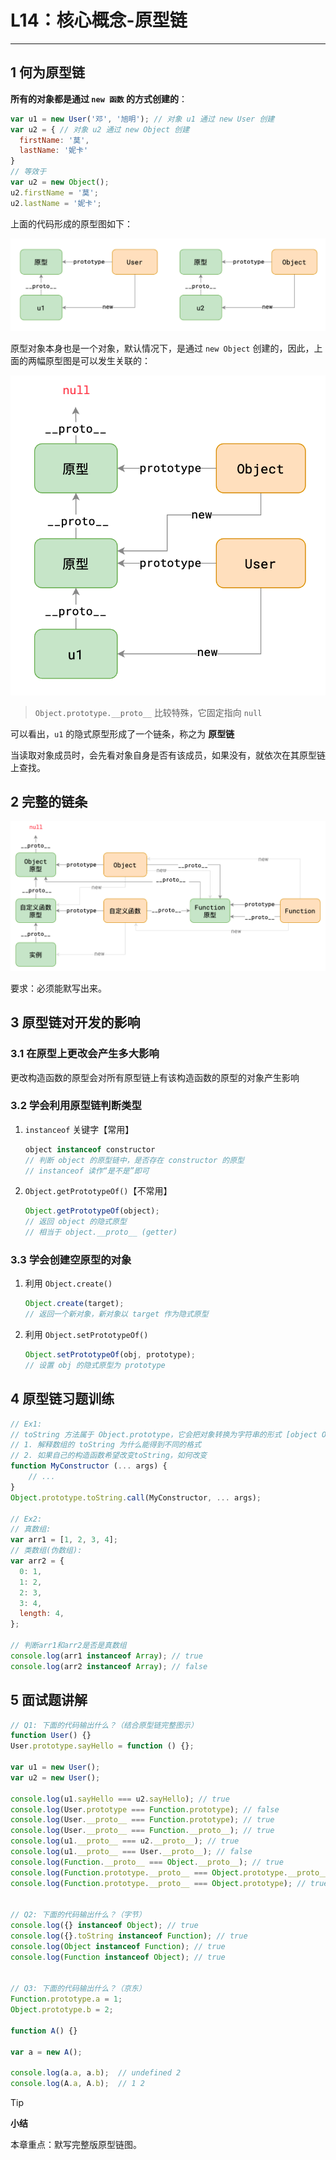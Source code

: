 # L14：核心概念-原型链

---



## 1 何为原型链

**所有的对象都是通过 `new 函数` 的方式创建的**：

```js
var u1 = new User('邓', '旭明'); // 对象 u1 通过 new User 创建
var u2 = { // 对象 u2 通过 new Object 创建
  firstName: '莫',
  lastName: '妮卡'
}
// 等效于
var u2 = new Object(); 
u2.firstName = '莫';
u2.lastName = '妮卡';
```

上面的代码形成的原型图如下：

![](assets/14.1.png)

原型对象本身也是一个对象，默认情况下，是通过 `new Object` 创建的，因此，上面的两幅原型图是可以发生关联的：

![](assets/14.2.png)

> `Object.prototype.__proto__` 比较特殊，它固定指向 `null`

可以看出，`u1` 的隐式原型形成了一个链条，称之为 **原型链**

当读取对象成员时，会先看对象自身是否有该成员，如果没有，就依次在其原型链上查找。



## 2 完整的链条

![](assets/14.3.png)

要求：必须能默写出来。



## 3 原型链对开发的影响

### 3.1 在原型上更改会产生多大影响

更改构造函数的原型会对所有原型链上有该构造函数的原型的对象产生影响



### 3.2 学会利用原型链判断类型

1. `instanceof` 关键字【常用】

   ```js
   object instanceof constructor
   // 判断 object 的原型链中，是否存在 constructor 的原型
   // instanceof 读作“是不是”即可
   ```

2. `Object.getPrototypeOf()`【不常用】

   ```js
   Object.getPrototypeOf(object);
   // 返回 object 的隐式原型
   // 相当于 object.__proto__ (getter)
   ```



### 3.3 学会创建空原型的对象

1. 利用 `Object.create()`

   ```js
   Object.create(target);
   // 返回一个新对象，新对象以 target 作为隐式原型
   ```

2. 利用 `Object.setPrototypeOf()`

   ```js
   Object.setPrototypeOf(obj, prototype);
   // 设置 obj 的隐式原型为 prototype
   ```




## 4 原型链习题训练

```js
// Ex1:
// toString 方法属于 Object.prototype，它会把对象转换为字符串的形式 [object Object]。但这种格式并非每个对象想要的。
// 1. 解释数组的 toString 为什么能得到不同的格式
// 2. 如果自己的构造函数希望改变toString，如何改变
function MyConstructor (... args) {
    // ...
}
Object.prototype.toString.call(MyConstructor, ... args);

// Ex2:
// 真数组:
var arr1 = [1, 2, 3, 4];
// 类数组(伪数组):
var arr2 = {
  0: 1,
  1: 2,
  2: 3,
  3: 4,
  length: 4,
};

// 判断arr1和arr2是否是真数组
console.log(arr1 instanceof Array); // true
console.log(arr2 instanceof Array); // false
```



## 5 面试题讲解

```js
// Q1: 下面的代码输出什么？（结合原型链完整图示）
function User() {}
User.prototype.sayHello = function () {};

var u1 = new User();
var u2 = new User();

console.log(u1.sayHello === u2.sayHello); // true
console.log(User.prototype === Function.prototype); // false
console.log(User.__proto__ === Function.prototype); // true
console.log(User.__proto__ === Function.__proto__); // true
console.log(u1.__proto__ === u2.__proto__); // true
console.log(u1.__proto__ === User.__proto__); // false
console.log(Function.__proto__ === Object.__proto__); // true
console.log(Function.prototype.__proto__ === Object.prototype.__proto__); // false
console.log(Function.prototype.__proto__ === Object.prototype); // true


// Q2: 下面的代码输出什么？（字节）
console.log({} instanceof Object); // true
console.log({}.toString instanceof Function); // true
console.log(Object instanceof Function); // true
console.log(Function instanceof Object); // true


// Q3: 下面的代码输出什么？（京东）
Function.prototype.a = 1;
Object.prototype.b = 2;

function A() {}

var a = new A();

console.log(a.a, a.b);  // undefined 2
console.log(A.a, A.b);  // 1 2
```



> [!tip]
>
> **小结**
>
> 本章重点：默写完整版原型链图。
